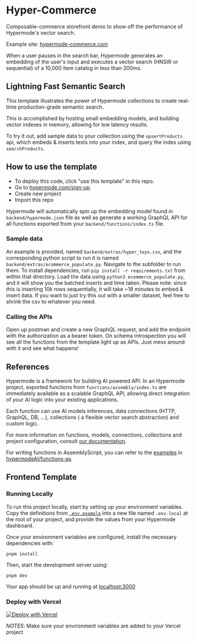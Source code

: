 # Hyper-Commerce

Composable-commerce storefront demo to show off the performance of Hypermode's vector search.

Example site: [hypermode-commerce.com](https://hypermode-commerce.com)

When a user pauses in the search bar, Hypermode generates an embedding of the user's input and executes a vector search (HNSW or sequential) of a 10,000 item catalog in less than 200ms.

## Lightning Fast Semantic Search

This template illustrates the power of Hypermode collections to create real-time production-grade semantic search.

This is accomplished by hosting small embedding models, and building vector indexes in memory, allowing for low latency results.

To try it out, add sample data to your collection using the `upsertProducts` api, which embeds & inserts texts into your index, and query the index using `searchProducts`.

## How to use the template

- To deploy this code, click "use this template" in this repo.
- Go to [hypermode.com/sign-up](https://hypermode.com/sign-up).
- Create new project
- Import this repo

Hypermode will automatically spin up the embedding model found in `backend/hypermode.json` file as well as generate a working GraphQL API for all functions exported from your `backend/functions/index.ts` file.

### Sample data

An example is provided, named `backend/extras/hyper_toys.csv`, and the corresponding python script to run it is named `backend/extras/ecommerce_populate.py`. Navigate to the subfolder to run them.
To install dependencies, run `pip install -r requirements.txt` from within that directory.
Load the data using `python3 ecommerce_populate.py`, and it will show you the batched inserts and time taken.
Please note: since this is inserting 10k rows sequentially, it will take ~18 minutes to embed & insert data. If you want to just try this out with a smaller dataset, feel free to shrink the csv to whatever you need.

### Calling the APIs

Open up postman and create a new GraphQL request, and add the endpoint with the authorization as a bearer token. On schema introspection you will see all the functions from the template light up as APIs. Just mess around with it and see what happens!

## References

Hypermode is a framework for building AI powered API.
In an Hypermode project, exported functions from `functions/assembly/index.ts` are immediately available as a scalable GraphQL API, allowing direct integration of your AI logic into your existing applications.

Each function can use AI models inferences, data connections (HTTP, GraphQL, DB, ...), collections ( a flexible vector search abstraction) and custom logic.

For more information on functions, models, connections, collections and project configuration, consult [our documentation](https://docs.hypermode.com).

For writing functions in AssemblyScript, you can refer to the [examples](https://github.com/hypermodeAI/functions-as/tree/main/examples) in [hypermodeAI/functions-as](https://github.com/hypermodeAI/functions-as).

## Frontend Template

### Running Locally

To run this project locally, start by setting up your environment variables. Copy the definitions from [`.env.example`](https://github.com/hypermodeAI/hyper-commerce/blob/main/frontend/.env.example) into a new file named `.env.local` at the root of your project, and provide the values from your Hypermode dashboard.

Once your environment variables are configured, install the necessary dependencies with:

```
pnpm install
```

Then, start the development server using:

```
pnpm dev
```

Your app should be up and running at [localhost:3000](http://localhost:3000/)

### Deploy with Vercel

[![Deploy with Vercel](https://vercel.com/button)](https://vercel.com/import/project?template=https://github.com/hypermodeAI/hyper-commerce)

_NOTES_: Make sure your environment variables are added to your Vercel project

